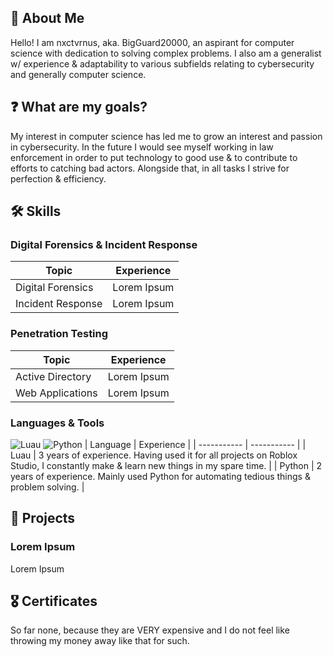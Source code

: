 ## 👤 About Me

Hello! I am nxctvrnus, aka. BigGuard20000, an aspirant for computer science with dedication to solving complex problems. I also am a generalist w/ experience & adaptability to various subfields relating to cybersecurity and generally computer science.

## ❓ What are my goals?

My interest in computer science has led me to grow an interest and passion in cybersecurity. In the future I would see myself working in law enforcement in order to put technology to good use & to contribute to efforts to catching bad actors. Alongside that, in all tasks I strive for perfection & efficiency.

## 🛠️ Skills

### Digital Forensics & Incident Response
| Topic      | Experience |
| ----------- | ----------- |
| Digital Forensics      |  Lorem Ipsum       |
| Incident Response      |  Lorem Ipsum       |

### Penetration Testing
| Topic      | Experience |
| ----------- | ----------- |
| Active Directory      |  Lorem Ipsum      |
| Web Applications | Lorem Ipsum |

### Languages & Tools
![Luau](https://upload.wikimedia.org/wikipedia/commons/thumb/8/8f/Luau_Logo_%28Programming_Language%29.svg/30px-Luau_Logo_%28Programming_Language%29.svg.png)  ![Python](https://upload.wikimedia.org/wikipedia/commons/thumb/c/c3/Python-logo-notext.svg/30px-Python-logo-notext.svg.png)
| Language | Experience |
| ----------- | ----------- |
| Luau | 3 years of experience. Having used it for all projects on Roblox Studio, I constantly make & learn new things in my spare time.       |
| Python | 2 years of experience. Mainly used Python for automating tedious things & problem solving. |

## 💼 Projects
### Lorem Ipsum
Lorem Ipsum

## 🎖️ Certificates
So far none, because they are VERY expensive and I do not feel like throwing my money away like that for such.
